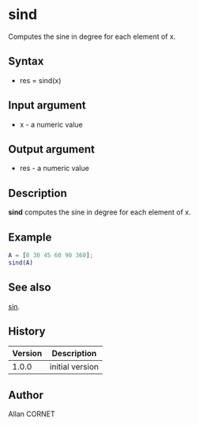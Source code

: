 # sind

Computes the sine in degree for each element of x.

## Syntax

- res = sind(x)

## Input argument

- x - a numeric value

## Output argument

- res - a numeric value

## Description

<b>sind</b> computes the sine in degree for each element of x.

## Example

```matlab
A = [0 30 45 60 90 360];
sind(A)
```

## See also

[sin](sin.md).

## History

| Version | Description     |
| ------- | --------------- |
| 1.0.0   | initial version |

## Author

Allan CORNET
